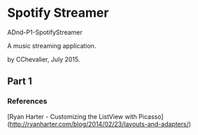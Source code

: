# Spotify Streamer

ADnd-P1-SpotifyStreamer

A music streaming application.

by CChevalier, July 2015.


## Part 1

### References
[Ryan Harter - Customizing the ListView with Picasso] (http://ryanharter.com/blog/2014/02/23/layouts-and-adapters/)